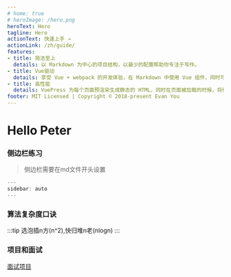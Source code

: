 ```yaml
---
# home: true
# heroImage: /hero.png
heroText: Hero
tagline: Hero 
actionText: 快速上手 →
actionLink: /zh/guide/
features:
- title: 简洁至上
  details: 以 Markdown 为中心的项目结构，以最少的配置帮助你专注于写作。
- title: Vue驱动
  details: 享受 Vue + webpack 的开发体验，在 Markdown 中使用 Vue 组件，同时可以使用 Vue 来开发自定义主题。
- title: 高性能
  details: VuePress 为每个页面预渲染生成静态的 HTML，同时在页面被加载的时候，将作为 SPA 运行。
footer: MIT Licensed | Copyright © 2018-present Evan You
---
```


# Hello Peter

### 侧边栏练习
> 侧边栏需要在md文件开头设置 
```js
---
sidebar: auto
---
```

### 算法复杂度口诀
:::tip
选泡插n方(n^2),快归堆n老(nlogn)
:::


### 项目和面试
[面试](https://juejin.cn/post/7017732278509453348#heading-0)[项目](https://www.yuque.com/u12273263/sanmu/as5vtg)